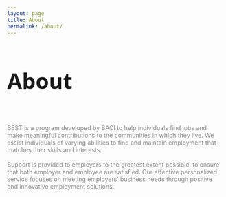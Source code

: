 ```yaml
---
layout: page
title: About
permalink: /about/
---
```


<div class="wrapper">
<div class="col-md-12">
<h3 style="font-family: 'Open Sans', sans-serif; font-size: 50px;">About</h3>
<br>
<div style="color: #888;">
BEST is a program developed by BACI to help individuals find jobs and make meaningful contributions to the communities in which they live. We assist individuals of varying abilities to find and maintain employment that matches their skills and interests.
<br><br>
Support is provided to employers to the greatest extent possible, to ensure that both employer and employee are satisfied. Our effective personalized service focuses on meeting employers’ business needs through positive and innovative employment solutions.
</div>
</div>
<br><br>
</div>





